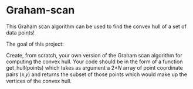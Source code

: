 # Graham-scan
This Graham scan algorithm can be used to find the convex hull of a set of data points!


The goal of this project:

Create, from scratch, your own version of the Graham scan algorithm for computing the convex hull. Your code should be in the form of a function get_hull(points) which takes as argument a  2×𝑁 array of point coordinate pairs  (𝑥,𝑦) and returns the subset of those points which would make up the vertices of the convex hull.
